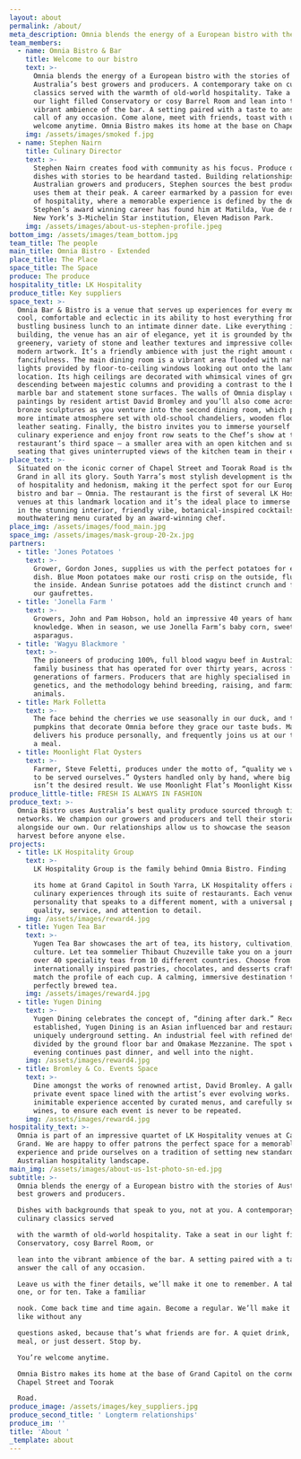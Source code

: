 ```yaml
---
layout: about
permalink: /about/
meta_description: Omnia blends the energy of a European bistro with the stories of Australia’s best growers and producers.
team_members:
  - name: Omnia Bistro & Bar
    title: Welcome to our bistro
    text: >-
      Omnia blends the energy of a European bistro with the stories of
      Australia’s best growers and producers. A contemporary take on culinary
      classics served with the warmth of old-world hospitality. Take a seat in
      our light filled Conservatory or cosy Barrel Room and lean into the
      vibrant ambience of the bar. A setting paired with a taste to answer the
      call of any occasion. Come alone, meet with friends, toast with us. You’re
      welcome anytime. Omnia Bistro makes its home at the base on Chapel Street.
    img: /assets/images/smoked f.jpg
  - name: Stephen Nairn
    title: Culinary Director
    text: >-
      Stephen Nairn creates food with community as his focus. Produce driven
      dishes with stories to be heardand tasted. Building relationships with
      Australian growers and producers, Stephen sources the best products and
      uses them at their peak. A career earmarked by a passion for every aspect
      of hospitality, where a memorable experience is defined by the details.
      Stephen’s award winning career has found him at Matilda, Vue de monde, and
      New York’s 3-Michelin Star institution, Eleven Madison Park.
    img: /assets/images/about-us-stephen-profile.jpeg
bottom_img: /assets/images/team_bottom.jpg
team_title: The people
main_title: Omnia Bistro - Extended
place_title: The Place
space_title: The Space
produce: The produce
hospitality_title: LK Hospitality
produce_title: Key suppliers
space_text: >-
  Omnia Bar & Bistro is a venue that serves up experiences for every mood. It’s
  cool, comfortable and eclectic in its ability to host everything from a
  bustling business lunch to an intimate dinner date. Like everything in this
  building, the venue has an air of elegance, yet it is grounded by the abundant
  greenery, variety of stone and leather textures and impressive collection of
  modern artwork. It’s a friendly ambience with just the right amount of
  fancifulness. The main dining room is a vibrant area flooded with natural
  lights provided by floor-to-ceiling windows looking out onto the landmark
  location. Its high ceilings are decorated with whimsical vines of greenery
  descending between majestic columns and providing a contrast to the bold
  marble bar and statement stone surfaces. The walls of Omnia display unique
  paintings by resident artist David Bromley and you’ll also come across his
  bronze sculptures as you venture into the second dining room, which provides a
  more intimate atmosphere set with old-school chandeliers, wooden floors and
  leather seating. Finally, the bistro invites you to immerse yourself in the
  culinary experience and enjoy front row seats to the Chef’s show at the
  restaurant’s third space – a smaller area with an open kitchen and surrounding
  seating that gives uninterrupted views of the kitchen team in their element.
place_text: >-
  Situated on the iconic corner of Chapel Street and Toorak Road is the Capitol
  Grand in all its glory. South Yarra’s most stylish development is the epitome
  of hospitality and hedonism, making it the perfect spot for our European style
  bistro and bar – Omnia. The restaurant is the first of several LK Hospitality
  venues at this landmark location and it’s the ideal place to immerse yourself
  in the stunning interior, friendly vibe, botanical-inspired cocktails and a
  mouthwatering menu curated by an award-winning chef.
place_img: /assets/images/food_main.jpg
space_img: /assets/images/mask-group-20-2x.jpg
partners:
  - title: 'Jones Potatoes '
    text: >-
      Grower, Gordon Jones, supplies us with the perfect potatoes for every
      dish. Blue Moon potatoes make our rosti crisp on the outside, fluffy on
      the inside. Andean Sunrise potatoes add the distinct crunch and flavour to
      our gaufrettes.
  - title: 'Jonella Farm '
    text: >-
      Growers, John and Pam Hobson, hold an impressive 40 years of hands-on
      knowledge. When in season, we use Jonella Farm’s baby corn, sweetcorn and
      asparagus.
  - title: 'Wagyu Blackmore '
    text: >-
      The pioneers of producing 100%, full blood wagyu beef in Australia. A
      family business that has operated for over thirty years, across five
      generations of farmers. Producers that are highly specialised in Japanese
      genetics, and the methodology behind breeding, raising, and farming wagyu
      animals.
  - title: Mark Folletta
    text: >-
      The face behind the cherries we use seasonally in our duck, and the
      pumpkins that decorate Omnia before they grace our taste buds. Mark
      delivers his produce personally, and frequently joins us at our table for
      a meal.
  - title: Moonlight Flat Oysters
    text: >-
      Farmer, Steve Feletti, produces under the motto of, “quality we would wish
      to be served ourselves.” Oysters handled only by hand, where big and bulk
      isn’t the desired result. We use Moonlight Flat’s Moonlight Kisses.
produce_little-title: FRESH IS ALWAYS IN FASHION
produce_text: >-
  Omnia Bistro uses Australia’s best quality produce sourced through tight knit
  networks. We champion our growers and producers and tell their stories
  alongside our own. Our relationships allow us to showcase the season’s first
  harvest before anyone else.
projects:
  - title: LK Hospitality Group
    text: >-
      LK Hospitality Group is the family behind Omnia Bistro. Finding

      its home at Grand Capitol in South Yarra, LK Hospitality offers a range of
      culinary experiences through its suite of restaurants. Each venue has a
      personality that speaks to a different moment, with a universal promise of
      quality, service, and attention to detail.
    img: /assets/images/reward4.jpg
  - title: Yugen Tea Bar
    text: >-
      Yugen Tea Bar showcases the art of tea, its history, cultivation, and rich
      culture. Let tea sommelier Thibaut Chuzeville take you on a journey with
      over 40 speciality teas from 10 different countries. Choose from
      internationally inspired pastries, chocolates, and desserts crafted to
      match the profile of each cup. A calming, immersive destination to enjoy a
      perfectly brewed tea.
    img: /assets/images/reward4.jpg
  - title: Yugen Dining
    text: >-
      Yugen Dining celebrates the concept of, “dining after dark.” Recently
      established, Yugen Dining is an Asian influenced bar and restaurant in a
      uniquely underground setting. An industrial feel with refined details,
      divided by the ground floor bar and Omakase Mezzanine. The spot where the
      evening continues past dinner, and well into the night.
    img: /assets/images/reward4.jpg
  - title: Bromley & Co. Events Space
    text: >-
      Dine amongst the works of renowned artist, David Bromley. A gallery turned
      private event space lined with the artist’s ever evolving works. An
      inimitable experience accented by curated menus, and carefully selected
      wines, to ensure each event is never to be repeated.
    img: /assets/images/reward4.jpg
hospitality_text: >-
  Omnia is part of an impressive quartet of LK Hospitality venues at Capitol
  Grand. We are happy to offer patrons the perfect space for a memorable
  experience and pride ourselves on a tradition of setting new standards in the
  Australian hospitality landscape. 
main_img: /assets/images/about-us-1st-photo-sn-ed.jpg
subtitle: >-
  Omnia blends the energy of a European bistro with the stories of Australia’s
  best growers and producers.

  Dishes with backgrounds that speak to you, not at you. A contemporary take on
  culinary classics served

  with the warmth of old-world hospitality. Take a seat in our light filled
  Conservatory, cosy Barrel Room, or

  lean into the vibrant ambience of the bar. A setting paired with a taste to
  answer the call of any occasion.

  Leave us with the finer details, we’ll make it one to remember. A table for
  one, or for ten. Take a familiar

  nook. Come back time and time again. Become a regular. We’ll make it how you
  like without any

  questions asked, because that’s what friends are for. A quiet drink, a long
  meal, or just dessert. Stop by.

  You’re welcome anytime.

  Omnia Bistro makes its home at the base of Grand Capitol on the corner of
  Chapel Street and Toorak

  Road.
produce_image: /assets/images/key_suppliers.jpg
produce_second_title: ' Longterm relationships'
produce_im: ''
title: 'About '
_template: about
---
```









